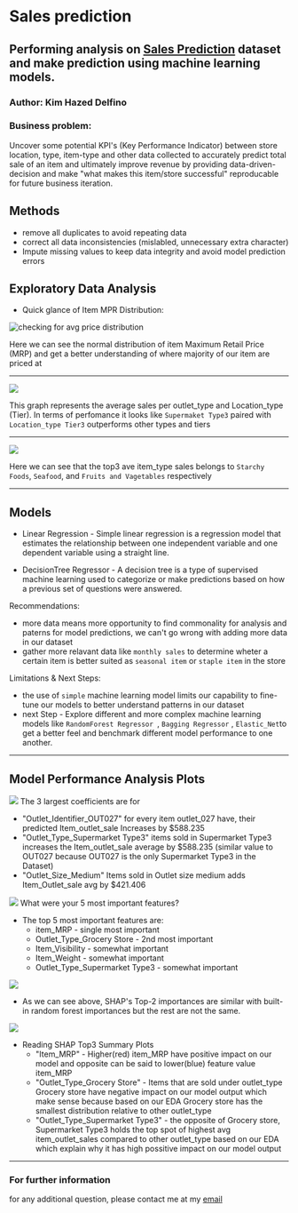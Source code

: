 # Sales prediction 
## Performing analysis on [Sales Prediction](https://drive.google.com/file/d/1syH81TVrbBsdymLT_jl2JIf6IjPXtSQw/view) dataset and make prediction using machine learning models.
### Author: Kim Hazed Delfino

### Business problem: 
Uncover some potential KPI's (Key Performance Indicator) between store location, type, item-type and other data collected to accurately predict total sale of an item and ultimately improve revenue by providing data-driven-decision and make "what makes this item/store successful" reproducable for future business iteration.

## Methods
 - remove all duplicates to avoid repeating data
 - correct all data inconsistencies (mislabled, unnecessary extra character)
 - Impute missing values to keep data integrity and avoid model prediction errors
 
 ## Exploratory Data Analysis
 - Quick glance of Item MPR Distribution:
 
 ![checking for avg price distribution](https://github.com/KDcodePy/Sales-prediction/blob/master/images/visuals1.png)
 
 
 Here we can see the normal distribution of item Maximum Retail Price (MRP) and get a better understanding of where majority of our item are priced at
 
 
 ---
 
 
 ![](https://github.com/KDcodePy/Sales-prediction/blob/master/images/visuals.png)
 
 This graph represents the average sales per outlet_type and Location_type (Tier).
 In terms of perfomance it looks like `Supermaket Type3` paired with `Location_type Tier3` outperforms other types and tiers
 

---

![](https://github.com/KDcodePy/Sales-prediction/blob/master/images/explanatory.png)

Here we can see that the top3 ave item_type sales belongs to `Starchy Foods`, `Seafood`, and `Fruits and Vagetables` respectively


---


## Models 
- Linear Regression - Simple linear regression is a regression model that estimates the relationship between one independent variable and one dependent variable using a straight line.


- DecisionTree Regressor - A decision tree is a type of supervised machine learning used to categorize or make predictions based on how a previous set of questions were answered. 


Recommendations: 
 - more data means more opportunity to find commonality for analysis and paterns for model predictions, we can't go wrong with adding more data in our dataset
 - gather more relavant data like `monthly sales` to determine wheter a certain item is better suited as `seasonal item` or `staple item` in the store
 
 Limitations & Next Steps:
 - the use of `simple` machine learning model limits our capability to fine-tune our models to better understand patterns in our dataset
  - next Step - Explore different and more complex machine learning models like `RandomForest Regressor `, `Bagging Regressor` , `Elastic_Net`to get a better feel and benchmark different model performance to one another.

---
  
## Model Performance Analysis Plots
![](https://github.com/KDcodePy/Sales-prediction/blob/main/image/Largest_Coefficient.png)
The 3 largest coefficients are for
 - "Outlet_Identifier_OUT027" for every item outlet_027 have, their predicted  Item_outlet_sale Increases by $588.235 
 - "Outlet_Type_Supermarket Type3" items sold in Supermarket Type3 increases the Item_outlet_sale average by $588.235 (similar value to OUT027 because OUT027 is the only Supermarket Type3 in the Dataset)
 - "Outlet_Size_Medium" Items sold in Outlet size medium adds Item_Outlet_sale avg by $421.406

![](https://github.com/KDcodePy/Sales-prediction/blob/main/image/top10_most_important_features.png)
What were your 5 most important features?
- The top 5 most important features are:
    - item_MRP - single most important
    - Outlet_Type_Grocery Store - 2nd most important
    - Item_Visibility - somewhat important
    - Item_Weight - somewhat important
    - Outlet_Type_Supermarket Type3 - somewhat important

 ![](https://github.com/KDcodePy/Sales-prediction/blob/main/image/SHAP_feature_importance.png)
 - As we can see above, SHAP's Top-2 importances are similar with built-in random forest importances but the rest are not the same. 
  
![](https://github.com/KDcodePy/Sales-prediction/blob/main/image/SHAPS_dot.png)
- Reading SHAP Top3 Summary Plots
    - "Item_MRP" - Higher(red) item_MRP have positive impact on our model and opposite can be said to lower(blue) feature value item_MRP
    - "Outlet_Type_Grocery Store" - Items that are sold under outlet_type Grocery store have negative impact on our model output which make sense because based on our EDA Grocery store has the smallest distribution relative to other outlet_type
    - "Outlet_Type_Supermarket Type3" - the opposite of Grocery store, Supermarket Type3 holds the top spot of highest avg item_outlet_sales compared to other outlet_type based on our EDA which explain why it has high possitive impact on our model output

---

### For further information
for any additional question, please contact me at my [email](delfino.kim@yahoo.com)
